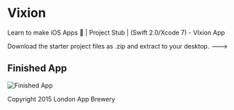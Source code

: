 # Vixion
Learn to make iOS Apps 📱 | Project Stub | (Swift 2.0/Xcode 7) - VIxion App

Download the starter project files as .zip and extract to your desktop. --->

## Finished App
![Finished App](https://github.com/londonappbrewery/Images/blob/master/Vixion.gif)



Copyright 2015 London App Brewery

